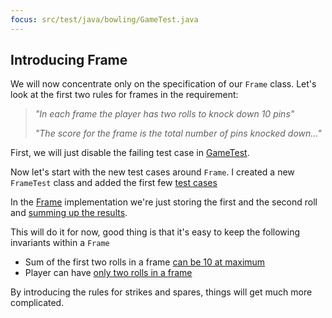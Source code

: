 ```yaml
---
focus: src/test/java/bowling/GameTest.java
---
```

## Introducing Frame
We will now concentrate only on the specification of our `Frame` class.
Let's look at the first two rules for frames in the requirement:

> *"In each frame the player has two rolls to knock down 10 pins"* 
>
> *"The score for the frame is the total number of pins knocked down..."* 

First, we will just disable the failing test case in [GameTest](src/test/java/bowling/GameTest.java:48).

Now let's start with the new test cases around `Frame`.
I created a new `FrameTest` class and added the first few [test cases](src/test/java/bowling/FrameTest.java:11-39)

In the [Frame](src/main/java/bowling/Frame.java:10) implementation we're just storing 
the first and the second roll and [summing up the results](src/main/java/bowling/Frame.java:32).

This will do it for now, good thing is that it's easy to keep the following invariants within a `Frame`

* Sum of the first two rolls in a frame [can be 10 at maximum](src/main/java/bowling/Frame.java:10)
* Player can have [only two rolls in a frame](src/main/java/bowling/Frame.java:19)

By introducing the rules for strikes and spares, things will get much more complicated.
